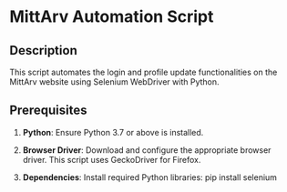 # MittArv Automation Script

## Description
This script automates the login and profile update functionalities on the MittArv website using Selenium WebDriver with Python.

## Prerequisites
1. **Python**: Ensure Python 3.7 or above is installed.
2. **Browser Driver**: Download and configure the appropriate browser driver. This script uses GeckoDriver for Firefox.
  
3. **Dependencies**: Install required Python libraries:
   pip install selenium
 
